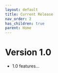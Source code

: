 ```yaml
---
layout: default
title: Current Release
nav_order: 2
has_children: true
parent: Home
---
```


# Version 1.0

* 1.0 features...